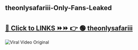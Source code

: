 
 ## theonlysafariii-Only-Fans-Leaked

# <h2><a href="https://clipsfans.com/theonlysafariii&ref=git">🔗 Click to LINKS ⏩⏩ 👉 🟢 theonlysafariii </a></h2>

<a href="https://clipsfans.com/theonlysafariii&ref=git" rel="nofollow" data-target="animated-image.originalLink"><img src="https://i.ibb.co.com/xMMVF88/686577567.gif" alt="Viral Video Original" style="max-width: 100%; display: inline-block;" data-target="animated-image.originalImage"></a>
